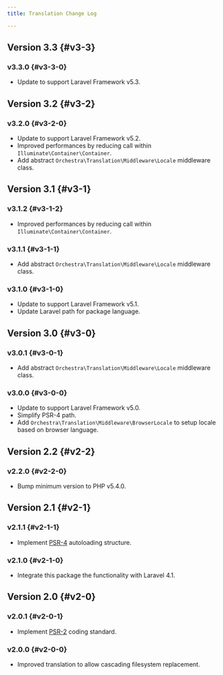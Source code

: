 ```yaml
---
title: Translation Change Log

---
```


## Version 3.3 {#v3-3}

### v3.3.0 {#v3-3-0}

* Update to support Laravel Framework v5.3.

## Version 3.2 {#v3-2}

### v3.2.0 {#v3-2-0}

* Update to support Laravel Framework v5.2.
* Improved performances by reducing call within `Illuminate\Container\Container`.
* Add abstract `Orchestra\Translation\Middleware\Locale` middleware class.

## Version 3.1 {#v3-1}

### v3.1.2 {#v3-1-2}

* Improved performances by reducing call within `Illuminate\Container\Container`.

### v3.1.1 {#v3-1-1}

* Add abstract `Orchestra\Translation\Middleware\Locale` middleware class.

### v3.1.0 {#v3-1-0}

* Update to support Laravel Framework v5.1.
* Update Laravel path for package language.

## Version 3.0 {#v3-0}

### v3.0.1 {#v3-0-1}

* Add abstract `Orchestra\Translation\Middleware\Locale` middleware class.

### v3.0.0 {#v3-0-0}

* Update to support Laravel Framework v5.0.
* Simplify PSR-4 path.
* Add `Orchestra\Translation\Middleware\BrowserLocale` to setup locale based on browser language.

## Version 2.2 {#v2-2}

### v2.2.0 {#v2-2-0}

* Bump minimum version to PHP v5.4.0.

## Version 2.1 {#v2-1}

### v2.1.1 {#v2-1-1}

* Implement [PSR-4](https://github.com/php-fig/fig-standards/blob/master/proposed/psr-4-autoloader/psr-4-autoloader.md) autoloading structure.

### v2.1.0 {#v2-1-0}

* Integrate this package the functionality with Laravel 4.1.

## Version 2.0 {#v2-0}

### v2.0.1 {#v2-0-1}

* Implement [PSR-2](https://github.com/php-fig/fig-standards/blob/master/accepted/PSR-2-coding-style-guide.md) coding standard.

### v2.0.0 {#v2-0-0}

* Improved translation to allow cascading filesystem replacement.
